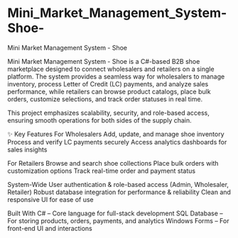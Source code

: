# Mini_Market_Management_System-Shoe-
Mini Market Management System - Shoe 

Mini Market Management System - Shoe is a C#-based B2B shoe marketplace designed to connect wholesalers and retailers on a single platform. The system provides a seamless way for wholesalers to manage inventory, process Letter of Credit (LC) payments, and analyze sales performance, while retailers can browse product catalogs, place bulk orders, customize selections, and track order statuses in real time.

This project emphasizes scalability, security, and role-based access, ensuring smooth operations for both sides of the supply chain.

✨ Key Features
 For Wholesalers
Add, update, and manage shoe inventory
Process and verify LC payments securely
Access analytics dashboards for sales insights

 For Retailers
Browse and search shoe collections
Place bulk orders with customization options
Track real-time order and payment status

 System-Wide
User authentication & role-based access (Admin, Wholesaler, Retailer)
Robust database integration for performance & reliability
Clean and responsive UI for ease of use

 Built With
C# – Core language for full-stack development
SQL Database – For storing products, orders, payments, and analytics
Windows Forms – For front-end UI and interactions

